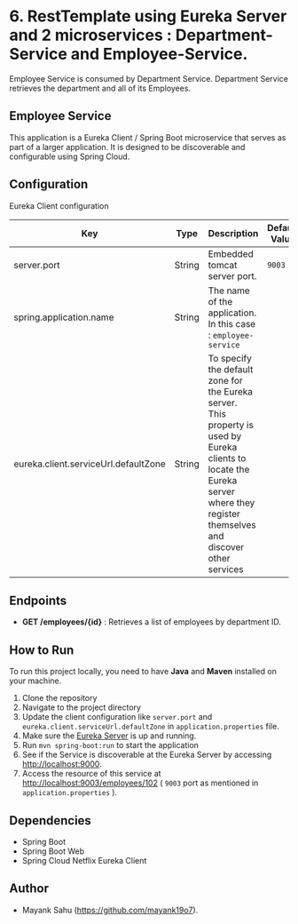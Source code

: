 # 6. RestTemplate using Eureka Server and 2 microservices : Department-Service and Employee-Service.

Employee Service is consumed by Department Service.
Department Service retrieves the department and all of its Employees.

## Employee Service

This application is a Eureka Client / Spring Boot microservice that serves as part of a larger application.
It is designed to be discoverable and configurable using Spring Cloud.

## Configuration

Eureka Client configuration

| Key                                  | Type   | Description                                                                                                                                                                            | Default Value |
|--------------------------------------|--------|----------------------------------------------------------------------------------------------------------------------------------------------------------------------------------------|---------------|
| server.port                          | String | Embedded tomcat server port.                                                                                                                                                           | `9003`        |
| spring.application.name              | String | The name of the application. In this case : `employee-service`                                                                                                                         |               | 
| eureka.client.serviceUrl.defaultZone | String | To specify the default zone for the Eureka server. <br/>This property is used by Eureka clients to locate the Eureka server where they register themselves and discover other services |               |

## Endpoints

- **GET /employees/{id}** : Retrieves a list of employees by department ID.

## How to Run

To run this project locally, you need to have **Java** and **Maven** installed on your machine.

1. Clone the repository
2. Navigate to the project directory
3. Update the client configuration like `server.port` and `eureka.client.serviceUrl.defaultZone`
   in `application.properties` file.
4. Make sure the [Eureka Server](../EurekaServer/README.md) is up and running.
5. Run `mvn spring-boot:run` to start the application
6. See if the Service is discoverable at the Eureka Server by accessing [http://localhost:9000](http://localhost:9000).
7. Access the resource of this service
   at [http://localhost:9003/employees/102](http://localhost:9003/employees/102) ( `9003` port as mentioned
   in `application.properties` ).

## Dependencies

- Spring Boot
- Spring Boot Web
- Spring Cloud Netflix Eureka Client

## Author

- Mayank Sahu (https://github.com/mayank19o7).